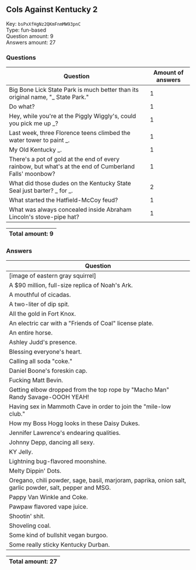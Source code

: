 ## Cols Against Kentucky 2
Key: `bsPxXfHgNz2QKmFnmMW93pnC`  
Type: fun-based  
Question amount: 9  
Answers amount: 27
### Questions
| Question | Amount of answers |
|---|---|
| Big Bone Lick State Park is much better than its original name, "_ State Park." | 1 |
| Do what? | 1 |
| Hey, while you're at the Piggly Wiggly's, could you pick me up _? | 1 |
| Last week, three Florence teens climbed the water tower to paint _. | 1 |
| My Old Kentucky _. | 1 |
| There's a pot of gold at the end of every rainbow, but what's at the end of Cumberland Falls' moonbow? | 1 |
| What did those dudes on the Kentucky State Seal just barter? _ for _. | 2 |
| What started the Hatfield-McCoy feud? | 1 |
| What was always concealed inside Abraham Lincoln's stove-pipe hat? | 1 |

|Total amount: 9|
|---|

### Answers
| Question |
|---|
| [image of eastern gray squirrel] |
| A $90 million, full-size replica of Noah's Ark. |
| A mouthful of cicadas. |
| A two-liter of dip spit. |
| All the gold in Fort Knox. |
| An electric car with a "Friends of Coal" license plate. |
| An entire horse. |
| Ashley Judd's presence. |
| Blessing everyone's heart. |
| Calling all soda "coke." |
| Daniel Boone's foreskin cap. |
| Fucking Matt Bevin. |
| Getting elbow dropped from the top rope by "Macho Man" Randy Savage-OOOH YEAH! |
| Having sex in Mammoth Cave in order to join the "mile-low club." |
| How my Boss Hogg looks in these Daisy Dukes. |
| Jennifer Lawrence's endearing qualities. |
| Johnny Depp, dancing all sexy. |
| KY Jelly. |
| Lightning bug-flavored moonshine. |
| Melty Dippin' Dots. |
| Oregano, chili powder, sage, basil, marjoram, paprika, onion salt, garlic powder, salt, pepper and MSG. |
| Pappy Van Winkle and Coke. |
| Pawpaw flavored vape juice. |
| Shootin' shit. |
| Shoveling coal. |
| Some kind of bullshit vegan burgoo. |
| Some really sticky Kentucky Durban. |

|Total amount: 27|
|---|